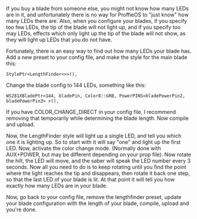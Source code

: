If you buy a blade from someone else, you might not know how many LEDs are in it, and unfortunately there is no way for ProffieOS to "just know" how many LEDs there are. Also, when you configure your blades, if you specify too few LEDs, the tip of the blade will not light up, and if you specify too may LEDs, effects which only light up the tip of the blade will not show, as they will light up LEDs that you do not have.

Fortunately, there is an easy way to find out how many LEDs your blade has. Add a new preset to your config file, and make the style for the main blade this:

    StylePtr<LengthFinder<>>(),

Change the blade config to 144 LEDs, something like this:  

    WS281XBladePtr<144, bladePin, Color8::GRB, PowerPINS<bladePowerPin2, bladePowerPin3> >(),

If you have COLOR_CHANGE_DIRECT in your config file, I recommend removing that temporarily while determining the blade length.
Now compile and upload.

Now, the LengthFinder style will light up a single LED, and tell you which one it is lighting up. So to start with it will say "one" and light up the first LED. Now, activate the color change mode. (Normally done with AUX+POWER, but may be different depending on your prop file). Now rotate the hilt, the LED will move, and the saber will speak the LED number every 3 seconds. Now all you need to do is to keep rotating until you find the point where the light reaches the tip and disappears, then rotate it back one step, so that the last LED of your blade is lit. At that point it will tell you how exactly how many LEDs are in your blade.

Now, go back to your config file, remove the lengthfinder preset, update your blade configuration with the length of your blade, compile, upload and you're done.
